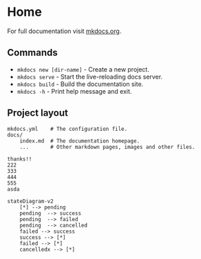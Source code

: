 # Home

For full documentation visit [mkdocs.org](https://www.mkdocs.org).

## Commands

* `mkdocs new [dir-name]` - Create a new project.
* `mkdocs serve` - Start the live-reloading docs server.
* `mkdocs build` - Build the documentation site.
* `mkdocs -h` - Print help message and exit.

## Project layout

    mkdocs.yml    # The configuration file.
    docs/
        index.md  # The documentation homepage.
        ...       # Other markdown pages, images and other files.


```
thanks!!
222
333
444
555
asda
```

```mermaid
stateDiagram-v2
    [*] --> pending
    pending  --> success 
    pending  --> failed
    pending  --> cancelled
    failed --> success
    success --> [*]
    failed --> [*]
    cancelledx --> [*]
```